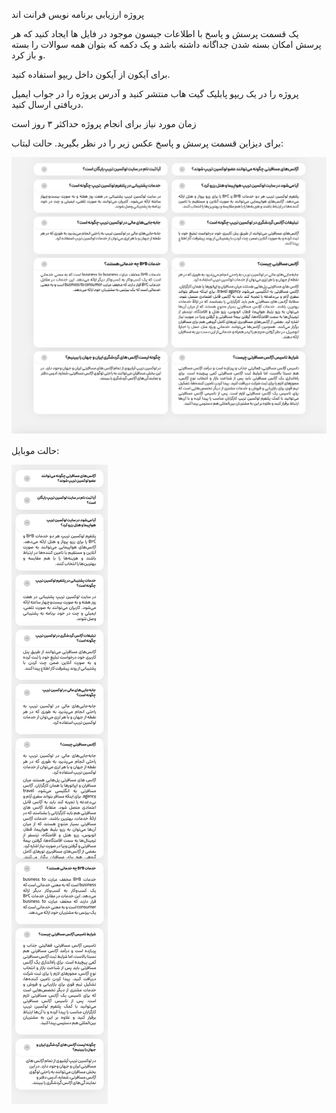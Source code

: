 پروژه ارزیابی برنامه نویس فرانت اند

یک قسمت پرسش و پاسخ با اطلاعات جیسون موجود در فایل ها ایجاد کنید که هر پرسش امکان بسته شدن جداگانه داشته باشد و یک دکمه که بتوان همه سوالات را بسته و باز کرد.

برای آیکون از آیکون داخل ریپو استفاده کنید.

پروژه را در یک ریپو پابلیک گیت هاب منتشر کنید و آدرس پروژه را در جواب ایمیل دریافتی ارسال کنید.

زمان مورد نیاز برای انجام پروژه حداکثر ۳ روز است


برای دیزاین قسمت پرسش و پاسخ عکس زیر را در نظر بگیرید.
حالت لبتاب:

![alt text](https://raw.githubusercontent.com/erfank245/frontend-project/main/q%26a.jpg)

حالت موبایل:

![alt text](https://raw.githubusercontent.com/erfank245/frontend-project/main/q%26amobile.jpg)
